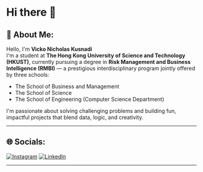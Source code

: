 # Hi there 👋

## 🧠 About Me:
Hello, I'm **Vicko Nicholas Kusnadi**  
I'm a student at **The Hong Kong University of Science and Technology (HKUST)**, currently pursuing a degree in **Risk Management and Business Intelligence (RMBI)** — a prestigious interdisciplinary program jointly offered by three schools:  
- The School of Business and Management  
- The School of Science  
- The School of Engineering (Computer Science Department)

I'm passionate about solving challenging problems and building fun, impactful projects that blend data, logic, and creativity.


---

## 🌐 Socials:
[![Instagram](https://img.shields.io/badge/Instagram-E4405F?style=for-the-badge&logo=instagram&logoColor=white)](https://www.instagram.com/vicko_guo/)
[![LinkedIn](https://img.shields.io/badge/LinkedIn-0077B5?style=for-the-badge&logo=linkedin&logoColor=white)](https://www.linkedin.com/in/vnkusnadi/)

---

